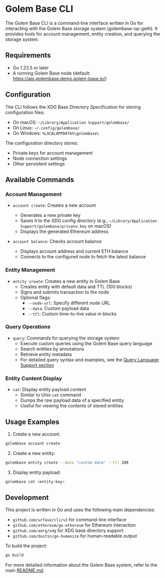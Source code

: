 # Golem Base CLI

The Golem Base CLI is a command-line interface written in Go for interacting with the Golem Base storage system (golembase-op-geth). It provides tools for account management, entity creation, and querying the storage system.

## Requirements

- Go 1.23.5 or later
- A running Golem Base node (default: https://api.golembase.demo.golem-base.io/)

## Configuration

The CLI follows the XDG Base Directory Specification for storing configuration files:
- On macOS: `~/Library/Application Support/golembase/`
- On Linux: `~/.config/golembase/`
- On Windows: `%LOCALAPPDATA%\golembase\`

The configuration directory stores:
- Private keys for account management
- Node connection settings
- Other persistent settings

## Available Commands

### Account Management

- `account create`: Creates a new account
  - Generates a new private key
  - Saves it to the XDG config directory (e.g., `~/Library/Application Support/golembase/private.key` on macOS)
  - Displays the generated Ethereum address

- `account balance`: Checks account balance
  - Displays account address and current ETH balance
  - Connects to the configured node to fetch the latest balance

### Entity Management

- `entity create`: Creates a new entity in Golem Base
  - Creates entity with default data and TTL (100 blocks)
  - Signs and submits transaction to the node
  - Optional flags:
    - `--node-url`: Specify different node URL
    - `--data`: Custom payload data
    - `--ttl`: Custom time-to-live value in blocks

### Query Operations

- `query`: Commands for querying the storage system
  - Execute custom queries using the Golem Base query language
  - Search entities by annotations
  - Retrieve entity metadata
  - For detailed query syntax and examples, see the [Query Language Support section](../../golem-base/README.md#query-language-support)

### Entity Content Display

- `cat`: Display entity payload content
  - Similar to Unix `cat` command
  - Dumps the raw payload data of a specified entity
  - Useful for viewing the contents of stored entities

## Usage Examples

1. Create a new account:
```bash
golembase account create
```

2. Create a new entity:
```bash
golembase entity create --data "custom data" --ttl 200
```

3. Display entity payload:
```bash
golembase cat <entity-key>
```

## Development

This project is written in Go and uses the following main dependencies:
- `github.com/urfave/cli/v2` for command-line interface
- `github.com/ethereum/go-ethereum` for Ethereum interaction
- `github.com/adrg/xdg` for XDG base directory support
- `github.com/dustin/go-humanize` for human-readable output

To build the project:
```bash
go build
```

For more detailed information about the Golem Base system, refer to the main [README.md](../../golem-base/README.md). 